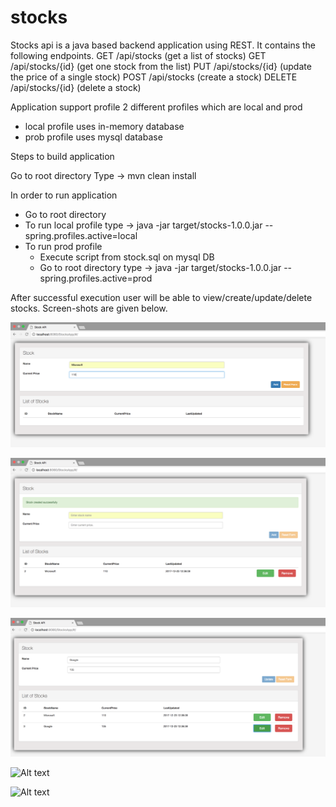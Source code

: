 # stocks
Stocks api is a java based backend application using REST. It contains the following endpoints.
GET /api/stocks (get a list of stocks)
GET /api/stocks/{id} (get one stock from the list)
PUT /api/stocks/{id} (update the price of a single stock)
POST /api/stocks (create a stock)
DELETE /api/stocks/{id} (delete a stock)

Application support profile 2 different profiles which are local and prod
 - local profile uses in-memory database
 - prob profile uses mysql database


Steps to build application

Go to root directory 
Type -> mvn clean install

In order to run application
 - Go to root directory 
 - To run local profile type -> java -jar target/stocks-1.0.0.jar --spring.profiles.active=local
 - To run prod profile 
    - Execute script from stock.sql on mysql DB
    - Go to root directory type -> java -jar target/stocks-1.0.0.jar --spring.profiles.active=prod

After successful execution user will be able to view/create/update/delete stocks. Screen-shots are given below.

![Alt text](/documentation/add-stock.png?raw=true "Create Stock")

![Alt text](/documentation/added-succes.png?raw=true "Created Stock")

![Alt text](/documentation/add-more.png?raw=true "Create More Stock")

![Alt text](/documentation/update-stock?raw=true "Update Stock")

![Alt text](/documentation/remove-stock?raw=true "Delete Stock")
